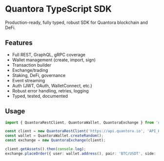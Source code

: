 # Quantora TypeScript SDK

Production-ready, fully typed, robust SDK for Quantora blockchain and DeFi.

## Features

- Full REST, GraphQL, gRPC coverage
- Wallet management (create, import, sign)
- Transaction builder
- Exchange/trading
- Staking, DeFi, governance
- Event streaming
- Auth (JWT, OAuth, WalletConnect, etc.)
- Robust error handling, retries, logging
- Typed, tested, documented

## Usage

```ts
import { QuantoraRestClient, QuantoraWallet, QuantoraExchange } from 'quantora-sdk';

const client = new QuantoraRestClient('https://api.quantora.io', 'API_KEY');
const wallet = QuantoraWallet.createRandom();
const exchange = new QuantoraExchange(client);

client.getAssets().then(console.log);
exchange.placeOrder({ user: wallet.address(), pair: 'BTC/USDT', side: 'buy', price: '60000', amount: '0.01', type: 'limit' });